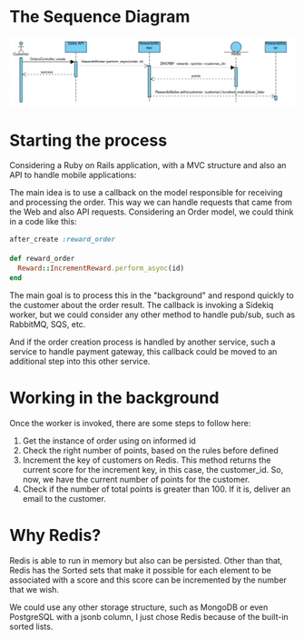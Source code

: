 # The Sequence Diagram

![Sequence diagram](https://github.com/BairesDev/CodingChallanges/blob/rodrigovdb/doc/sequence.png)

# Starting the process
Considering a Ruby on Rails application, with a MVC structure and also an API to handle mobile applications:

The main idea is to use a callback on the model responsible for receiving and processing the order. This way we can handle requests that came from the Web and also API requests. Considering an Order model, we could think in a code like this:

```ruby
after_create :reward_order

def reward_order
  Reward::IncrementReward.perform_async(id)
end
```

The main goal is to process this in the "background" and respond quickly to the customer about the order result. The callback is invoking a Sidekiq worker, but we could consider any other method to handle pub/sub, such as RabbitMQ, SQS, etc.

And if the order creation process is handled by another service, such a service to handle payment gateway, this callback could be moved to an additional step into this other service.

# Working in the background

Once the worker is invoked, there are some steps to follow here:

1. Get the instance of order using on informed id
2. Check the right number of points, based on the rules before defined
3. Increment the key of customers on Redis. This method returns the current score for the increment key, in this case, the customer_id. So, now, we have the current number of points for the customer.
4. Check if the number of total points is greater than 100. If it is, deliver an email to the customer.

# Why Redis?

Redis is able to run in memory but also can be persisted. Other than that, Redis has the Sorted sets that make it possible for each element to be associated with a score and this score can be incremented by the number that we wish.

We could use any other storage structure, such as MongoDB or even PostgreSQL with a jsonb column, I just chose Redis because of the built-in sorted lists.
